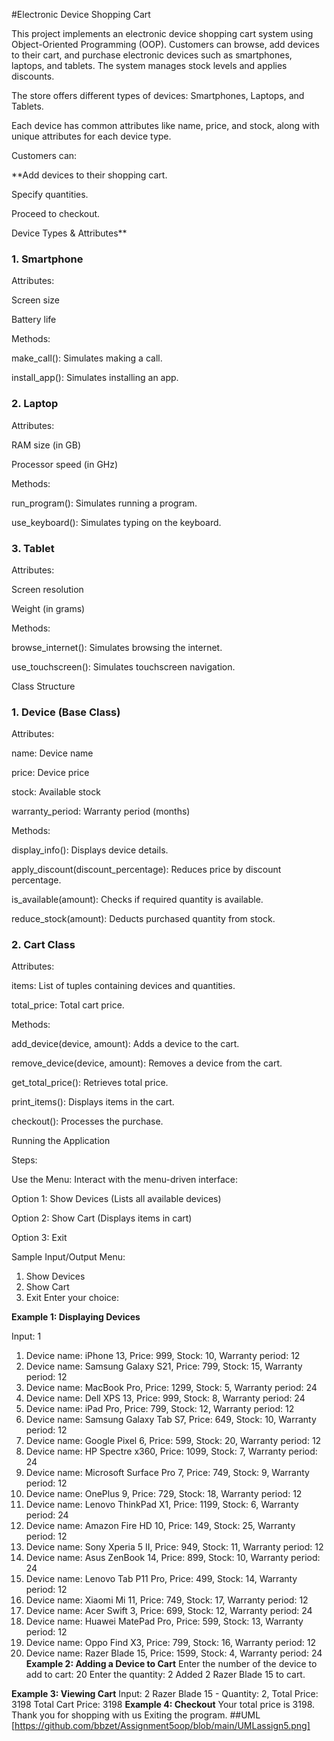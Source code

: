 #Electronic Device Shopping Cart

This project implements an electronic device shopping cart system using Object-Oriented Programming (OOP). Customers can browse, add devices to their cart, and purchase electronic devices such as smartphones, laptops, and tablets. The system manages stock levels and applies discounts.

The store offers different types of devices: Smartphones, Laptops, and Tablets.

Each device has common attributes like name, price, and stock, along with unique attributes for each device type.

Customers can:

**Add devices to their shopping cart.

Specify quantities.

Proceed to checkout.

Device Types & Attributes**

### 1. Smartphone

Attributes:

Screen size 

Battery life 

Methods:

make_call(): Simulates making a call.

install_app(): Simulates installing an app.

### 2. Laptop

Attributes:

RAM size (in GB)

Processor speed (in GHz)

Methods:

run_program(): Simulates running a program.

use_keyboard(): Simulates typing on the keyboard.

### 3. Tablet

Attributes:

Screen resolution

Weight (in grams)

Methods:

browse_internet(): Simulates browsing the internet.

use_touchscreen(): Simulates touchscreen navigation.

Class Structure

### 1. Device (Base Class)

Attributes:

name: Device name

price: Device price

stock: Available stock

warranty_period: Warranty period (months)

Methods:

display_info(): Displays device details.

apply_discount(discount_percentage): Reduces price by discount percentage.

is_available(amount): Checks if required quantity is available.

reduce_stock(amount): Deducts purchased quantity from stock.

### 2. Cart Class

Attributes:

items: List of tuples containing devices and quantities.

total_price: Total cart price.

Methods:

add_device(device, amount): Adds a device to the cart.

remove_device(device, amount): Removes a device from the cart.

get_total_price(): Retrieves total price.

print_items(): Displays items in the cart.

checkout(): Processes the purchase.

Running the Application

Steps:

Use the Menu: Interact with the menu-driven interface:

Option 1: Show Devices (Lists all available devices)

Option 2: Show Cart (Displays items in cart)

Option 3: Exit

Sample Input/Output
Menu:
1. Show Devices
2. Show Cart
3. Exit
Enter your choice: 

**Example 1: Displaying Devices**

Input: 1
1. Device name: iPhone 13, Price: 999, Stock: 10, Warranty period: 12
2. Device name: Samsung Galaxy S21, Price: 799, Stock: 15, Warranty period: 12
3. Device name: MacBook Pro, Price: 1299, Stock: 5, Warranty period: 24
4. Device name: Dell XPS 13, Price: 999, Stock: 8, Warranty period: 24
5. Device name: iPad Pro, Price: 799, Stock: 12, Warranty period: 12
6. Device name: Samsung Galaxy Tab S7, Price: 649, Stock: 10, Warranty period: 12
7. Device name: Google Pixel 6, Price: 599, Stock: 20, Warranty period: 12
8. Device name: HP Spectre x360, Price: 1099, Stock: 7, Warranty period: 24
9. Device name: Microsoft Surface Pro 7, Price: 749, Stock: 9, Warranty period: 12
10. Device name: OnePlus 9, Price: 729, Stock: 18, Warranty period: 12
11. Device name: Lenovo ThinkPad X1, Price: 1199, Stock: 6, Warranty period: 24
12. Device name: Amazon Fire HD 10, Price: 149, Stock: 25, Warranty period: 12
13. Device name: Sony Xperia 5 II, Price: 949, Stock: 11, Warranty period: 12
14. Device name: Asus ZenBook 14, Price: 899, Stock: 10, Warranty period: 24
15. Device name: Lenovo Tab P11 Pro, Price: 499, Stock: 14, Warranty period: 12
16. Device name: Xiaomi Mi 11, Price: 749, Stock: 17, Warranty period: 12
17. Device name: Acer Swift 3, Price: 699, Stock: 12, Warranty period: 24
18. Device name: Huawei MatePad Pro, Price: 599, Stock: 13, Warranty period: 12
19. Device name: Oppo Find X3, Price: 799, Stock: 16, Warranty period: 12
20. Device name: Razer Blade 15, Price: 1599, Stock: 4, Warranty period: 24
**Example 2: Adding a Device to Cart**
Enter the number of the device to add to cart: 20
Enter the quantity: 2
Added 2 Razer Blade 15 to cart.

**Example 3: Viewing Cart**
Input: 2
Razer Blade 15 - Quantity: 2, Total Price: 3198
Total Cart Price: 3198
**Example 4: Checkout**
Your total price is 3198. Thank you for shopping with us
Exiting the program.
##UML
[https://github.com/bbzet/Assignment5oop/blob/main/UMLassign5.png]



